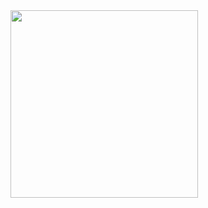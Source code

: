 <img src="https://user-images.githubusercontent.com/27577560/162257196-1952e8b2-1497-420d-a867-23c5ff3b81fc.png" width="300">
